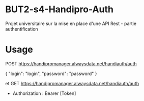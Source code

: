 # BUT2-s4-Handipro-Auth
Projet universitaire sur la mise en place d'une API Rest - partie authentification 

# Usage 
POST https://handipromanager.alwaysdata.net/handiauth/auth

{
    "login": "login",
    "password": "password"
}

et 
GET https://handipromanager.alwaysdata.net/handiauth/auth
+ Authorization : Bearer [Token]
